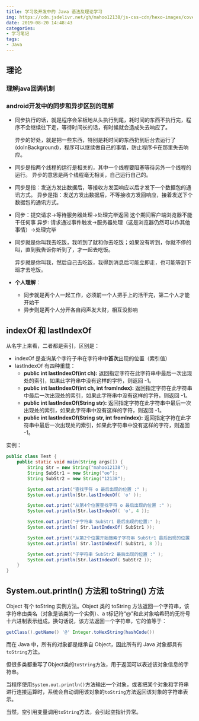 ```yaml
---
title: 学习及开发中的 Java 语法及理论学习
img: https://cdn.jsdelivr.net/gh/mahoo12138/js-css-cdn/hexo-images/cover/android.png
date: 2019-08-20 14:48:43
categories: 
- 学习笔记
tags:
- Java
---
```


## 理论

### 理解java回调机制

[技术详解]: https://blog.csdn.net/xiaanming/article/details/8703708	"一个经典例子让你彻彻底底理解java回调机制"

### android开发中的同步和异步区别的理解

+ 同步执行的话，就是程序会呆板地从头执行到尾，耗时间的东西不执行完，程序不会继续往下走，等待时间长的话，有时候就会造成失去响应了。

  异步的好处，就是把一些东西，特别是耗时间的东西扔到后台去运行了(doInBackground)，程序可以继续做自己的事情，防止程序卡在那里失去响应。

+ 同步是指两个线程的运行是相关的，其中一个线程要阻塞等待另外一个线程的运行。
  异步的意思是两个线程毫无相关，自己运行自己的。

+ 同步是指：发送方发出数据后，等接收方发回响应以后才发下一个数据包的通讯方式。 
  异步是指：发送方发出数据后，不等接收方发回响应，接着发送下个数据包的通讯方式。

+ 同步：提交请求->等待服务器处理->处理完毕返回 这个期间客户端浏览器不能干任何事
  异步: 请求通过事件触发->服务器处理（这是浏览器仍然可以作其他事情）->处理完毕

+ 同步就是你叫我去吃饭，我听到了就和你去吃饭；如果没有听到，你就不停的叫，直到我告诉你听到了，才一起去吃饭。

  异步就是你叫我，然后自己去吃饭，我得到消息后可能立即走，也可能等到下班才去吃饭。  

+ **个人理解**：

  + 同步就是两个人一起工作，必须前一个人把手上的活干完，第二个人才能开始干
  + 异步则是两个人分开各自闷声发大财，相互没影响

[原帖链接]: https://blog.csdn.net/u012301501/article/details/53386503	"android开发中的同步和异步区别的理解"

## indexOf 和 lastIndexOf

从名字上来看，二者都是索引，区别是：

+ indexOf 是查询某个字符子串在字符串中**首次**出现的位置（索引值）
+ lastIndexOf 有四种重载：
  + **public int lastIndexOf(int ch):** 返回指定字符在此字符串中最后一次出现处的索引，如果此字符串中没有这样的字符，则返回 -1。
  + **public int lastIndexOf(int ch, int fromIndex):** 返回指定字符在此字符串中最后一次出现处的索引，如果此字符串中没有这样的字符，则返回 -1。
  + **public int lastIndexOf(String str):** 返回指定字符在此字符串中最后一次出现处的索引，如果此字符串中没有这样的字符，则返回 -1。
  + **public int lastIndexOf(String str, int fromIndex):** 返回指定字符在此字符串中最后一次出现处的索引，如果此字符串中没有这样的字符，则返回 -1。

实例：

```java
public class Test {
    public static void main(String args[]) {
        String Str = new String("mahoo12138");
        String SubStr1 = new String("oo");
        String SubStr2 = new String("12138");

        System.out.print("查找字符 o 最后出现的位置 :" );
        System.out.println(Str.lastIndexOf( 'o' ));

        System.out.print("从第4个位置查找字符 o 最后出现的位置 :" );
        System.out.println(Str.lastIndexOf( 'o', 4 ));

        System.out.print("子字符串 SubStr1 最后出现的位置:" );
        System.out.println( Str.lastIndexOf( SubStr1 ));

        System.out.print("从第2个位置开始搜索子字符串 SubStr1 最后出现的位置 :" );
        System.out.println( Str.lastIndexOf( SubStr1, 8 ));

        System.out.print("子字符串 SubStr2 最后出现的位置 :" );
        System.out.println(Str.lastIndexOf( SubStr2 ));
    }
}
```

## System.out.println() 方法和 toString() 方法

Object 有个 toString 实例方法。Object 类的 toString 方法返回一个字符串，该字符串由类名（对象是该类的一个实例）、a t标记符“@”和此对象哈希码的无符号十六进制表示组成。换句话说，该方法返回一个字符串，它的值等于：

```java
getClass().getName() '@' Integer.toHexString(hashCode())
```

而在 Java 中，所有的对象都是继承自 Object，因此所有的 Java 对象都具有`toString`方法。

但很多类都重写了Object类的`toString`方法，用于返回可以表述该对象信息的字符串。

当程序使用`System.out.println()`方法输出一个对象，或者把某个对象和字符串进行连接运算时，系统会自动调用该对象的`toString`方法返回该对象的字符串表示。

当然，空引用变量调用`toString`方法，会引起空指针异常。
